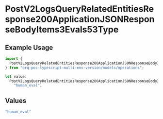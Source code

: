 # PostV2LogsQueryRelatedEntitiesResponse200ApplicationJSONResponseBodyItems3Evals53Type

## Example Usage

```typescript
import {
  PostV2LogsQueryRelatedEntitiesResponse200ApplicationJSONResponseBodyItems3Evals53Type,
} from "orq-poc-typescript-multi-env-version/models/operations";

let value:
  PostV2LogsQueryRelatedEntitiesResponse200ApplicationJSONResponseBodyItems3Evals53Type =
    "human_eval";
```

## Values

```typescript
"human_eval"
```